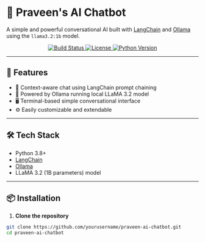 <p align="center">
  <h1>🧠 Praveen's AI Chatbot</h1>
  <p>A simple and powerful conversational AI built with <a href="https://www.langchain.com/">LangChain</a> and <a href="https://ollama.com/">Ollama</a> using the <code>llama3.2:1b</code> model.</p>
</p>

<p align="center">
  <a href="https://github.com/yourusername/praveen-ai-chatbot/actions/workflows/ci.yml">
    <img src="https://img.shields.io/github/actions/workflow/status/yourusername/praveen-ai-chatbot/ci.yml" alt="Build Status"/>
  </a>
  <a href="https://github.com/yourusername/praveen-ai-chatbot/blob/main/LICENSE">
    <img src="https://img.shields.io/github/license/yourusername/praveen-ai-chatbot" alt="License"/>
  </a>
  <a href="https://www.python.org/downloads/">
    <img src="https://img.shields.io/badge/python-3.8%2B-blue" alt="Python Version"/>
  </a>
</p>

---

## 🚀 Features

- 💬 Context-aware chat using LangChain prompt chaining  
- 🤖 Powered by Ollama running local LLaMA 3.2 model  
- 🖥️ Terminal-based simple conversational interface  
- ⚙️ Easily customizable and extendable  

---

## 🛠️ Tech Stack

- Python 3.8+  
- [LangChain](https://www.langchain.com/)  
- [Ollama](https://ollama.com/)  
- LLaMA 3.2 (1B parameters) model  

---

## 📦 Installation

1. **Clone the repository**

```bash
git clone https://github.com/yourusername/praveen-ai-chatbot.git
cd praveen-ai-chatbot
